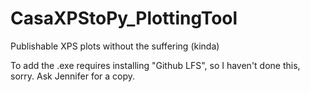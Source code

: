 # CasaXPStoPy_PlottingTool
Publishable XPS plots without the suffering (kinda)

To add the .exe requires installing "Github LFS", so I haven't done this, sorry. Ask Jennifer for a copy.

